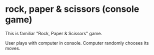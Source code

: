 # rock, paper & scissors (console game)

This is familiar "Rock, Paper & Scissors" game.

User plays with computer in console. Computer randomly chooses its moves.
